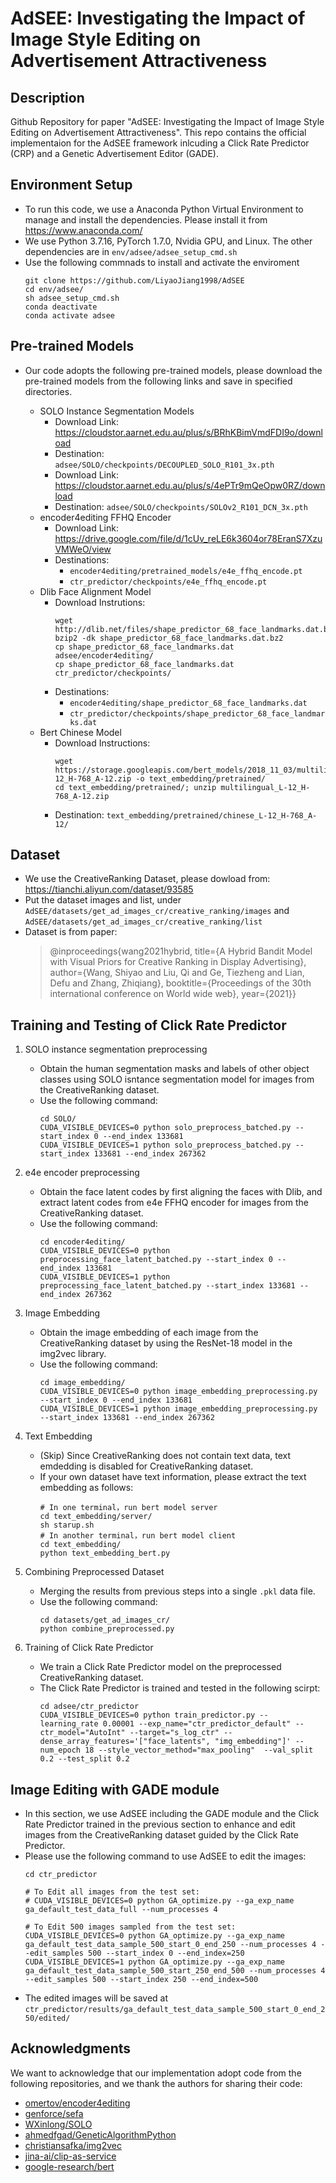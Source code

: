 # AdSEE: Investigating the Impact of Image Style Editing on Advertisement Attractiveness

## Description
Github Repository for paper "AdSEE: Investigating the Impact of Image Style Editing on Advertisement Attractiveness". This repo contains the official implementaion for the AdSEE framework inlcuding a Click Rate Predictor (CRP) and a Genetic Advertisement Editor (GADE).

## Environment Setup
* To run this code, we use a Anaconda Python Virtual Environment to manage and install the dependencies. Please install it from <https://www.anaconda.com/>
* We use Python 3.7.16, PyTorch 1.7.0, Nvidia GPU, and Linux. The other dependencies are in `env/adsee/adsee_setup_cmd.sh`
* Use the following commnads to install and activate the enviroment
    ```
    git clone https://github.com/LiyaoJiang1998/AdSEE
    cd env/adsee/
    sh adsee_setup_cmd.sh
    conda deactivate
    conda activate adsee
    ```

## Pre-trained Models
* Our code adopts the following pre-trained models, please download the pre-trained models from the following links and save in specified directories.

    * SOLO Instance Segmentation Models
        * Download Link: <https://cloudstor.aarnet.edu.au/plus/s/BRhKBimVmdFDI9o/download>
        * Destination: `adsee/SOLO/checkpoints/DECOUPLED_SOLO_R101_3x.pth`
        * Download Link: <https://cloudstor.aarnet.edu.au/plus/s/4ePTr9mQeOpw0RZ/download>
        * Destination: `adsee/SOLO/checkpoints/SOLOv2_R101_DCN_3x.pth`
    * encoder4editing FFHQ Encoder
        * Download Link: <https://drive.google.com/file/d/1cUv_reLE6k3604or78EranS7XzuVMWeO/view>
        * Destinations:
            * `encoder4editing/pretrained_models/e4e_ffhq_encode.pt`
            * `ctr_predictor/checkpoints/e4e_ffhq_encode.pt`
    * Dlib Face Alignment Model
        * Download Instrutions:
            ```
            wget http://dlib.net/files/shape_predictor_68_face_landmarks.dat.bz2
            bzip2 -dk shape_predictor_68_face_landmarks.dat.bz2
            cp shape_predictor_68_face_landmarks.dat adsee/encoder4editing/
            cp shape_predictor_68_face_landmarks.dat ctr_predictor/checkpoints/
            ```
        * Destinations:
            * `encoder4editing/shape_predictor_68_face_landmarks.dat`
            * `ctr_predictor/checkpoints/shape_predictor_68_face_landmarks.dat`
    * Bert Chinese Model
        * Download Instructions:
            ```
            wget https://storage.googleapis.com/bert_models/2018_11_03/multilingual_L-12_H-768_A-12.zip -o text_embedding/pretrained/
            cd text_embedding/pretrained/; unzip multilingual_L-12_H-768_A-12.zip
            ```
        * Destination: `text_embedding/pretrained/chinese_L-12_H-768_A-12/`

## Dataset
* We use the CreativeRanking Dataset, please dowload from: <https://tianchi.aliyun.com/dataset/93585>
* Put the dataset images and list, under `AdSEE/datasets/get_ad_images_cr/creative_ranking/images` and `AdSEE/datasets/get_ad_images_cr/creative_ranking/list`
* Dataset is from paper:
  > @inproceedings{wang2021hybrid,
  >              title={A Hybrid Bandit Model with Visual Priors for Creative Ranking in Display Advertising},
  >              author={Wang, Shiyao and Liu, Qi and Ge, Tiezheng and Lian, Defu and Zhang, Zhiqiang},
  >              booktitle={Proceedings of the 30th international conference on World wide web},
  >              year={2021}}

## Training and Testing of Click Rate Predictor
1. SOLO instance segmentation preprocessing
    * Obtain the human segmentation masks and labels of other object classes using SOLO isntance segmentation model for images from the CreativeRanking dataset.
    * Use the following command:
        ```
        cd SOLO/
        CUDA_VISIBLE_DEVICES=0 python solo_preprocess_batched.py --start_index 0 --end_index 133681
        CUDA_VISIBLE_DEVICES=1 python solo_preprocess_batched.py --start_index 133681 --end_index 267362
        ```

2. e4e encoder preprocessing
    * Obtain the face latent codes by first aligning the faces with Dlib, and extract latent codes from e4e FFHQ encoder for images from the CreativeRanking dataset.
    * Use the following command:
        ```
        cd encoder4editing/
        CUDA_VISIBLE_DEVICES=0 python preprocessing_face_latent_batched.py --start_index 0 --end_index 133681
        CUDA_VISIBLE_DEVICES=1 python preprocessing_face_latent_batched.py --start_index 133681 --end_index 267362
        ```

3. Image Embedding
    * Obtain the image embedding of each image from the CreativeRanking dataset by using the ResNet-18 model in the img2vec library. 
    * Use the following command:
        ```
        cd image_embedding/
        CUDA_VISIBLE_DEVICES=0 python image_embedding_preprocessing.py --start_index 0 --end_index 133681
        CUDA_VISIBLE_DEVICES=1 python image_embedding_preprocessing.py --start_index 133681 --end_index 267362
        ```

4. Text Embedding
    * (Skip) Since CreativeRanking does not contain text data, text emdedding is disabled for CreativeRanking dataset.
    * If your own dataset have text information, please extract the text embedding as follows:
        ```
        # In one terminal，run bert model server 
        cd text_embedding/server/
        sh starup.sh
        # In another terminal，run bert model client
        cd text_embedding/
        python text_embedding_bert.py
        ```

5. Combining Preprocessed Dataset
    * Merging the results from previous steps into a single `.pkl` data file.
    * Use the following command:
        ```
        cd datasets/get_ad_images_cr/
        python combine_preprocessed.py
        ```

6. Training of Click Rate Predictor
    * We train a Click Rate Predictor model on the preprocessed CreativeRanking dataset.
    * The Click Rate Predictor is trained and tested in the following scirpt:
        ```
        cd adsee/ctr_predictor
        CUDA_VISIBLE_DEVICES=0 python train_predictor.py --learning_rate 0.00001 --exp_name="ctr_predictor_default" --ctr_model="AutoInt" --target="s_log_ctr" --dense_array_features='["face_latents", "img_embedding"]' --num_epoch 18 --style_vector_method="max_pooling"  --val_split 0.2 --test_split 0.2
        ```

## Image Editing with GADE module

* In this section, we use AdSEE including the GADE module and the Click Rate Predictor trained in the previous section to enhance and edit images from the CreativeRanking dataset guided by the Click Rate Predictor.
* Please use the following command to use AdSEE to edit the images:
    ```
    cd ctr_predictor

    # To Edit all images from the test set:
    # CUDA_VISIBLE_DEVICES=0 python GA_optimize.py --ga_exp_name ga_default_test_data_full --num_processes 4

    # To Edit 500 images sampled from the test set:
    CUDA_VISIBLE_DEVICES=0 python GA_optimize.py --ga_exp_name ga_default_test_data_sample_500_start_0_end_250 --num_processes 4 --edit_samples 500 --start_index 0 --end_index=250
    CUDA_VISIBLE_DEVICES=1 python GA_optimize.py --ga_exp_name ga_default_test_data_sample_500_start_250_end_500 --num_processes 4 --edit_samples 500 --start_index 250 --end_index=500
    ```
* The edited images will be saved at `ctr_predictor/results/ga_default_test_data_sample_500_start_0_end_250/edited/`

## Acknowledgments
We want to acknowledge that our implementation adopt code from the following repositories, and we thank the authors for sharing their code:
* [omertov/encoder4editing](https://github.com/omertov/encoder4editing/)
* [genforce/sefa](https://github.com/genforce/sefa)
* [WXinlong/SOLO](https://github.com/WXinlong/SOLO)
* [ahmedfgad/GeneticAlgorithmPython](https://github.com/ahmedfgad/GeneticAlgorithmPython)
* [christiansafka/img2vec](https://github.com/christiansafka/img2vec)
* [jina-ai/clip-as-service](https://github.com/jina-ai/clip-as-service/)
* [google-research/bert](https://github.com/google-research/bert)
